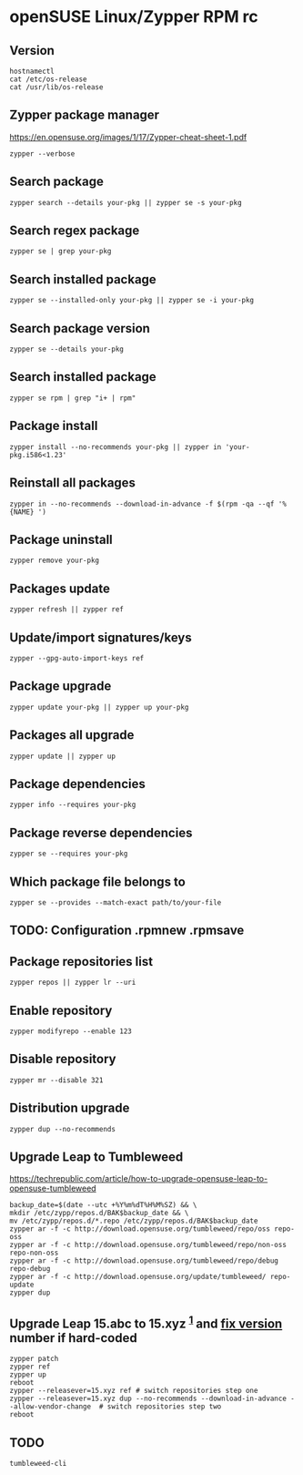 # openSUSE Linux/Zypper RPM rc

## Version

    hostnamectl
    cat /etc/os-release
    cat /usr/lib/os-release

## Zypper package manager

https://en.opensuse.org/images/1/17/Zypper-cheat-sheet-1.pdf

    zypper --verbose

## Search package

    zypper search --details your-pkg || zypper se -s your-pkg

## Search regex package

    zypper se | grep your-pkg

## Search installed package

    zypper se --installed-only your-pkg || zypper se -i your-pkg

## Search package version

    zypper se --details your-pkg

## Search installed package

    zypper se rpm | grep "i+ | rpm"

## Package install

    zypper install --no-recommends your-pkg || zypper in 'your-pkg.i586<1.23'

## Reinstall all packages

    zypper in --no-recommends --download-in-advance -f $(rpm -qa --qf '%{NAME} ')

## Package uninstall

    zypper remove your-pkg

## Packages update

    zypper refresh || zypper ref

## Update/import signatures/keys

    zypper --gpg-auto-import-keys ref

## Package upgrade

    zypper update your-pkg || zypper up your-pkg

## Packages all upgrade

    zypper update || zypper up

## Package dependencies

    zypper info --requires your-pkg

## Package reverse dependencies

    zypper se --requires your-pkg

## Which package file belongs to

    zypper se --provides --match-exact path/to/your-file

## TODO: Configuration .rpmnew .rpmsave

## Package repositories list

    zypper repos || zypper lr --uri

## Enable repository

    zypper modifyrepo --enable 123

## Disable repository

    zypper mr --disable 321

## Distribution upgrade

    zypper dup --no-recommends

## Upgrade Leap to Tumbleweed

<https://techrepublic.com/article/how-to-upgrade-opensuse-leap-to-opensuse-tumbleweed>

    backup_date=$(date --utc +%Y%m%dT%H%M%SZ) && \
    mkdir /etc/zypp/repos.d/BAK$backup_date && \
    mv /etc/zypp/repos.d/*.repo /etc/zypp/repos.d/BAK$backup_date
    zypper ar -f -c http://download.opensuse.org/tumbleweed/repo/oss repo-oss
    zypper ar -f -c http://download.opensuse.org/tumbleweed/repo/non-oss repo-non-oss
    zypper ar -f -c http://download.opensuse.org/tumbleweed/repo/debug repo-debug
    zypper ar -f -c http://download.opensuse.org/update/tumbleweed/ repo-update
    zypper dup

## Upgrade Leap 15.abc to 15.xyz <sup>[1][leap-15.4-up]</sup> and [fix version][leap-15.2-fix-ver] number if hard-coded

    zypper patch
    zypper ref
    zypper up
    reboot
    zypper --releasever=15.xyz ref # switch repositories step one
    zypper --releasever=15.xyz dup --no-recommends --download-in-advance --allow-vendor-change  # switch repositories step two
    reboot

[leap-15.2-fix-ver]: https://cyberciti.biz/faq/how-to-upgrade-opensuse-15-1-to-15-2-using-the-cli
[leap-15.4-up]: https://doc.opensuse.org/documentation/leap/archive/15.4/startup/html/book-startup/cha-update-osuse.html

## TODO

    tumbleweed-cli
